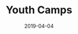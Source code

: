 ---
title: Youth Camps
location: New Jersey, USA
image: /uploads/soccer/general-event.png
permalink: /soccer/event/youth
start_date: Summer Multiple Weeks
end_date: 
layout: page
alt_url: http://aiacamps.com/
short_description: "Camps are a great way to develop your skills and prepare for the next level of competition. Our camps are designed to help you compete to your highest potential. In addition to physical training, our camps are designed to care for every aspect of the athlete’s wellbeing – physically, mentally and spiritually. We understand to be your best; you must bring everything with you when you step onto the pitch (soccer field).  "
sport: soccer
date: '2019-04-04'
---